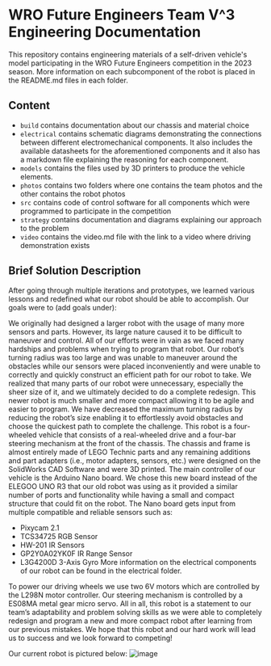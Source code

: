 WRO Future Engineers Team V^3 Engineering Documentation
====

This repository contains engineering materials of a self-driven vehicle's model participating in the WRO Future Engineers competition in the 2023 season. More information on each subcomponent of the robot is placed in the README.md files in each folder.

## Content
* `build` contains documentation about our chassis and material choice
* `electrical` contains schematic diagrams demonstrating the connections between different electromechanical components. It also includes the available datasheets for the aforementioned components and it also has a markdown file explaining the reasoning for each component.
* `models` contains the files used by 3D printers to produce the vehicle elements.
* `photos` contains two folders where one contains the team photos and the other contains the robot photos
* `src` contains code of control software for all components which were programmed to participate in the competition
* `strategy` contains documentation and diagrams explaining our approach to the problem
* `video` contains the video.md file with the link to a video where driving demonstration exists

## Brief Solution Description
After going through multiple iterations and prototypes, we learned various lessons and redefined what our robot should be able to accomplish. Our goals were to (add goals under):

We originally had designed a larger robot with the usage of many more sensors and parts. However, its large nature caused it to be difficult to maneuver and control. All of our efforts were in vain as we faced many hardships and problems when trying to program that robot. Our robot’s turning radius was too large and was unable to maneuver around the obstacles while our sensors were placed inconveniently and were unable to correctly and quickly construct an efficient path for our robot to take. We realized that many parts of our robot were unnecessary, especially the sheer size of it, and we ultimately decided to do a complete redesign. This newer robot is much smaller and more compact allowing it to be agile and easier to program. We have decreased the maximum turning radius by reducing the robot’s size enabling it to effortlessly avoid obstacles and choose the quickest path to complete the challenge. This robot is a four-wheeled vehicle that consists of a real-wheeled drive and a four-bar steering mechanism at the front of the chassis. The chassis and frame is almost entirely made of LEGO Technic parts and any remaining additions and part adapters (i.e., motor adapters, sensors, etc.) were designed on the SolidWorks CAD Software and were 3D printed. The main controller of our vehicle is the Arduino Nano board. We chose this new board instead of the ELEGOO UNO R3 that our old robot was using as it provided a similar number of ports and functionality while having a small and compact structure that could fit on the robot. The Nano board gets input from multiple compatible and reliable sensors such as:
- Pixycam 2.1
- TCS34725 RGB Sensor
- HW-201 IR Sensors
- GP2Y0A02YK0F IR Range Sensor
- L3G4200D 3-Axis Gyro
More information on the electrical components of our robot can be found in the electrical folder.

To power our driving wheels we use two 6V motors which are controlled by the L298N motor controller. Our steering mechanism is controlled by a ES08MA metal gear micro servo. All in all, this robot is a statement to our team’s adaptability and problem solving skills as we were able to completely redesign and program a new and more compact robot after learning from our previous mistakes. We hope that this robot and our hard work will lead us to success and we look forward to competing!

Our current robot is pictured below:
![image](https://github.com/VedantGithub123/WRO-2023-FE/assets/112735969/5507bb85-d2db-4309-833f-36882c81d8dc)